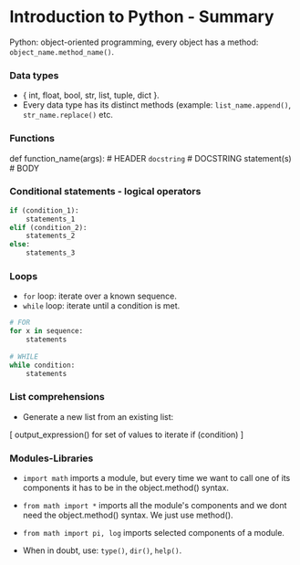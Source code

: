 # Introduction to Python - Summary

Python: object-oriented programming, every object has a method: `object_name.method_name()`.

### Data types

- { int, float, bool, str, list, tuple, dict }.  
- Every data type has its distinct methods (example: ```list_name.append()```, ```str_name.replace()``` etc.

### Functions
def function_name(args):     # HEADER
    ``` docstring ```                 # DOCSTRING
    statement(s)                      # BODY
### Conditional statements - logical operators


```python
if (condition_1):
    statements_1
elif (condition_2):
    statements_2
else:
    statements_3
```

### Loops

- `for` loop: iterate over a known sequence.  
- `while` loop: iterate until a condition is met.


```python
# FOR
for x in sequence:
    statements
    
# WHILE
while condition:
    statements
```

### List comprehensions

- Generate a new list from an existing list:  

[ output_expression() for set of values to iterate if (condition) ]
### Modules-Libraries

- `import math` imports a module, but every time we want to call one of its components it has to be in the object.method() syntax.

- `from math import *` imports all the module's components and we dont need the object.method() syntax. We just use method().

- `from math import pi, log` imports selected components of a module.

- When in doubt, use: `type()`, `dir()`, `help()`.
